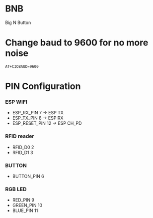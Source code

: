 # BNB
Big N Button

# Change baud to 9600 for no more noise
```
AT+CIOBAUD=9600
```

# PIN Configuration
### ESP WIFI
- ESP_RX_PIN    7   ->  ESP TX
- ESP_TX_PIN    8   ->  ESP RX
- ESP_RESET_PIN 12  -> ESP CH_PD

### RFID reader
- RFID_D0   2
- RFID_D1   3

### BUTTON
- BUTTON_PIN    6

### RGB LED
- RED_PIN       9
- GREEN_PIN     10
- BLUE_PIN      11
